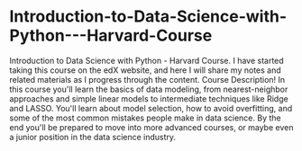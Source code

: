# Introduction-to-Data-Science-with-Python---Harvard-Course
Introduction to Data Science with Python - Harvard Course.  I have started taking this course on the edX website, and here I will share my notes and related materials as I progress through the content.
Course Description!
In this course you'll learn the basics of data modeling, from nearest-neighbor approaches and simple linear models to intermediate techniques like Ridge and LASSO. You'll learn about model selection, how to avoid overfitting, and some of the most common mistakes people make in data science. By the end you'll be prepared to move into more advanced courses, or maybe even a junior position in the data science industry.
